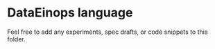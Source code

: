 # DataEinops language

Feel free to add any experiments, spec drafts, or code snippets to this folder.
